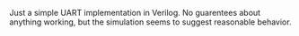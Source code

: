 Just a simple UART implementation in Verilog. No guarentees about anything working,
but the simulation seems to suggest reasonable behavior.
